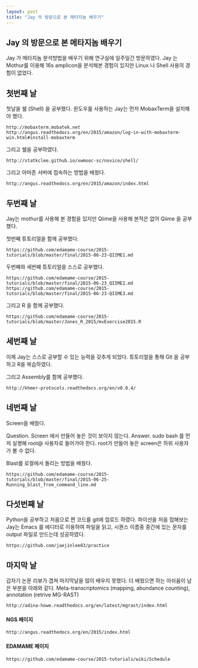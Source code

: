 ```yaml
---
layout: post
title: "Jay 의 방문으로 본 메타지놈 배우기"
---
```


## Jay 의 방문으로 본 메타지놈 배우기
Jay 가 메타지놈 분석방법을 배우기 위해 연구실에 일주일간 방문하였다. Jay 는 Mothur를 이용해 16s amplicon을 분석해본 경험이 있지만 Linux 나 Shell 사용의 경험이 없었다. 

## 첫번째 날 
첫날을 쉘 (Shell) 을 공부했다. 윈도우를 사용하는 Jay는 먼저 MobaxTerm을 설치해야 했다. 
```
http://mobaxterm.mobatek.net
http://angus.readthedocs.org/en/2015/amazon/log-in-with-mobaxterm-win.html#install-mobaxterm
```
그리고 쉘을 공부하였다. 
```
http://statkclee.github.io/xwmooc-sc/novice/shell/
```
그리고 아마존 서버에 접속하는 방법을 배웠다.
```
http://angus.readthedocs.org/en/2015/amazon/index.html
```
## 두번째 날
Jay는 mothur를 사용해 본 경험을 있지만 Qiime을 사용해 본적은 없어 Qiime 을 공부했다. 

첫번째 튜토리얼을 함께 공부했다. 
```
https://github.com/edamame-course/2015-tutorials/blob/master/final/2015-06-23-QIIME1.md
```
두번째와 세번째 튜토리얼을 스스로 공부했다.
```
https://github.com/edamame-course/2015-tutorials/blob/master/final/2015-06-23_QIIME2.md
https://github.com/edamame-course/2015-tutorials/blob/master/final/2015-06-23-QIIME3.md
```
그리고 R 을 함께 공부했다.
```
https://github.com/edamame-course/2015-tutorials/blob/master/Jones_R_2015/mvExercise2015.R
```
## 세번째 날
이제 Jay는 스스로 공부할 수 있는 능력을 갖추게 되었다. 튜토리얼을 통해 Git 을 공부하고 R을 복습하였다.

그리고 Assembly를 함께 공부했다.
```
http://khmer-protocols.readthedocs.org/en/v0.8.4/
```
## 네번째 날 
Screen을 배웠다. 

Question. Screen 에서 만들어 놓은 것이 보이지 않는다.
Answer. sudo bash 를 먼저 실행해 root@ 사용자로 들어가야 한다. root가 만들어 놓은 screen은 하위 사용자가 볼 수 없다. 

Blast를 로컬에서 돌리는 방법을 배웠다. 
```
https://github.com/edamame-course/2015-tutorials/blob/master/final/2015-06-25-Running_blast_from_command_line.md
```

## 다섯번째 날 
Python을 공부하고 처음으로 짠 코드를 git에 업로드 하였다. 파이선을 처음 접해보는 Jay는 Emacs 를 에디터로 이용하여 파일을 읽고, 시퀀스 이름중 중간에 있는 문자를 output 파일로 만드는데 성공하였다. 
```
https://github.com/jaejinlee83/practice
```

## 마지막 날
갑자기 논문 리뷰가 겹쳐 마지막날을 많이 배우지 못했다. 더 배웠으면 하는 아쉬움이 남은 부분을 아래와 같다.
Meta-transcriptomics (mapping, abundance counting), annotation (retrive MG-RAST) 
```
http://adina-howe.readthedocs.org/en/latest/mgrast/index.html
```


#### NGS 페이지
```
http://angus.readthedocs.org/en/2015/index.html
```

#### EDAMAME 페이지
```
https://github.com/edamame-course/2015-tutorials/wiki/Schedule
```
